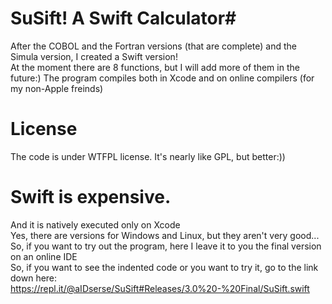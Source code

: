 # SuSift! A Swift Calculator#
After the COBOL and the Fortran versions (that are complete) and the Simula version, I created a Swift version!<br>
At the moment there are 8 functions, but I will add more of them in the future:)
The program compiles both in Xcode and on online compilers (for my non-Apple freinds)
# License
The code is under WTFPL license. It's nearly like GPL, but better:))
# Swift is expensive.
And it is natively executed only on Xcode<br>
Yes, there are versions for Windows and Linux, but they aren't very good...<br>
So, if you want to try out the program, here I leave it to you the final version on an online IDE<br>
So, if you want to see the indented code or you want to try it, go to the link down here:<br>
https://repl.it/@aIDserse/SuSift#Releases/3.0%20-%20Final/SuSift.swift
